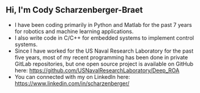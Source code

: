 ## Hi, I'm Cody Scharzenberger-Braet

- I have been coding primarily in Python and Matlab for the past 7 years for robotics and machine learning applications.
- I also write code in C/C++ for embedded systems to implement control systems.
- Since I have worked for the US Naval Research Laboratory for the past five years, most of my recent programming has been done in private GitLab repositories, but one open source project is available on GitHub here: https://github.com/USNavalResearchLaboratory/Deep_ROA
- You can connected with my on LinkedIn here: https://www.linkedin.com/in/scharzenberger/

<!--
**Scharzenberger/Scharzenberger** is a ✨ _special_ ✨ repository because its `README.md` (this file) appears on your GitHub profile.

Here are some ideas to get you started:

- 🔭 I’m currently working on ...
- 🌱 I’m currently learning ...
- 👯 I’m looking to collaborate on ...
- 🤔 I’m looking for help with ...
- 💬 Ask me about ...
- 📫 How to reach me: ...
- 😄 Pronouns: ...
- ⚡ Fun fact: ...
-->
